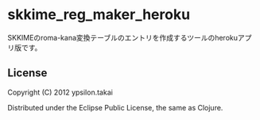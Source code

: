 # skkime_reg_maker_heroku

SKKIMEのroma-kana変換テーブルのエントリを作成するツールのherokuアプリ版です。

## License

Copyright (C) 2012 ypsilon.takai

Distributed under the Eclipse Public License, the same as Clojure.
